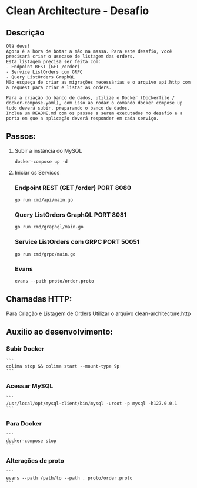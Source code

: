 # Clean Architecture - Desafio

## Descrição
```
Olá devs!
Agora é a hora de botar a mão na massa. Para este desafio, você precisará criar o usecase de listagem das orders.
Esta listagem precisa ser feita com:
- Endpoint REST (GET /order)
- Service ListOrders com GRPC
- Query ListOrders GraphQL
Não esqueça de criar as migrações necessárias e o arquivo api.http com a request para criar e listar as orders.

Para a criação do banco de dados, utilize o Docker (Dockerfile / docker-compose.yaml), com isso ao rodar o comando docker compose up tudo deverá subir, preparando o banco de dados.
Inclua um README.md com os passos a serem executados no desafio e a porta em que a aplicação deverá responder em cada serviço.
```

## Passos:

1. Subir a instância do MySQL

    ```
    docker-compose up -d
    ```

2. Iniciar os Servicos

   ### Endpoint REST (GET /order) PORT 8080
    ```
    go run cmd/api/main.go
    ```

   ### Query ListOrders GraphQL PORT 8081
    ```
    go run cmd/graphql/main.go
    ```

   ### Service ListOrders com GRPC PORT 50051
    ```
    go run cmd/grpc/main.go
    ```

   ### Evans
    ```
    evans --path proto/order.proto
    ```

## Chamadas HTTP:

Para Criação e Listagem de Orders
Utilizar o arquivo clean-architecture.http

## Auxilio ao desenvolvimento:

### Subir Docker
    ```
    colima stop && colima start --mount-type 9p
    ```

### Acessar MySQL
    ```
    /usr/local/opt/mysql-client/bin/mysql -uroot -p mysql -h127.0.0.1
    ```

### Para Docker
    ```
    docker-compose stop
    ```

### Alterações de proto
    ```
    evans --path /path/to --path . proto/order.proto 
    ```